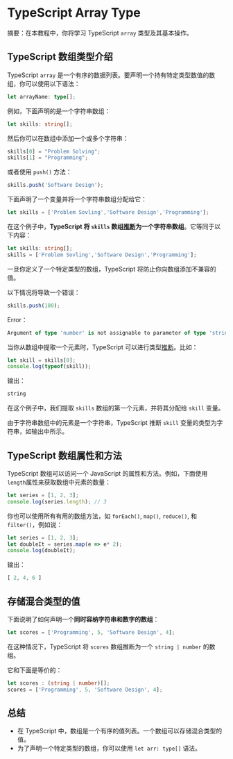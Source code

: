 # TypeScript Array Type

摘要：在本教程中，你将学习 TypeScript `array` 类型及其基本操作。

## TypeScript 数组类型介绍

TypeScript `array` 是一个有序的数据列表。要声明一个持有特定类型数值的数组，你可以使用以下语法：

```ts
let arrayName: type[];
```

例如，下面声明的是一个字符串数组：

```ts
let skills: string[];
```

然后你可以在数组中添加一个或多个字符串：

```ts
skills[0] = "Problem Solving";
skills[1] = "Programming";
```

或者使用 `push()` 方法：

```ts
skills.push('Software Design');
```

下面声明了一个变量并将一个字符串数组分配给它：

```ts
let skills = ['Problem Sovling','Software Design','Programming'];
```

在这个例子中，**TypeScript 将 `skills` 数组[推断](./type-inference)为一个字符串数组**。它等同于以下内容：

```ts
let skills: string[];
skills = ['Problem Sovling','Software Design','Programming'];
```

一旦你定义了一个特定类型的数组，TypeScript 将防止你向数组添加不兼容的值。

以下情况将导致一个错误：

```ts
skills.push(100);
```

Error：

```ts
Argument of type 'number' is not assignable to parameter of type 'string'.
```

当你从数组中提取一个元素时，TypeScript 可以进行类型[推断](./type-inference)。比如：

```ts
let skill = skills[0];
console.log(typeof(skill));
```

输出：

```ts
string
```

在这个例子中，我们提取 `skills` 数组的第一个元素，并将其分配给 `skill` 变量。

由于字符串数组中的元素是一个字符串，TypeScript 推断 `skill` 变量的类型为字符串，如输出中所示。

## TypeScript 数组属性和方法

TypeScript 数组可以访问一个 JavaScript 的属性和方法。例如，下面使用`length`属性来获取数组中元素的数量：

```ts
let series = [1, 2, 3];
console.log(series.length); // 3
```

你也可以使用所有有用的数组方法，如 `forEach()`, `map()`, `reduce()`, 和 `filter()`，例如说：

```ts
let series = [1, 2, 3];
let doubleIt = series.map(e => e* 2);
console.log(doubleIt);
```

输出：

```ts
[ 2, 4, 6 ] 
```

## 存储混合类型的值

下面说明了如何声明一个**同时容纳字符串和数字的数组**：

```ts
let scores = ['Programming', 5, 'Software Design', 4]; 
```

在这种情况下，TypeScript 将 `scores` 数组推断为一个 `string | number` 的数组。

它和下面是等价的：

```ts
let scores : (string | number)[];
scores = ['Programming', 5, 'Software Design', 4]; 
```

## 总结

- 在 TypeScript 中，数组是一个有序的值列表。一个数组可以存储混合类型的值。
- 为了声明一个特定类型的数组，你可以使用 `let arr: type[]` 语法。
